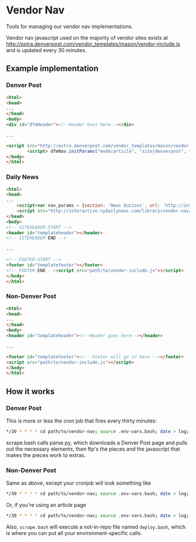 # Vendor Nav
Tools for managing our vendor nav implementations.

Vendor nav javascript used on the majority of vendor sites exists at http://extra.denverpost.com/vendor_templates/mason/vendor-include.js and is updated every 30 minutes.

## Example implementation

### Denver Post

```html
<html>
<head>
...
</head>
<body>
<div id="dfmHeader"><!--Header Goes Here--></div>

...

<script src="http://extra.denverpost.com/vendor_templates/mason/vendor-include.js"></script>
        <script> dfmNav.initParams("mode|article", "site|denverpost", "pageTitle|Crime Map and Stats", "leaderboard|false", "thirdParty|true"); </script>
</body>
</html>
```

### Daily News
```html
<html>
<head>
...
    <script>var nav_params = {section: 'News Quizzes', url: 'http://interactive.nydailynews.com/quiz/'};</script>
    <script src="http://interactive.nydailynews.com/library/vendor-nav/vendor-include.js" defer></script>
</head>
<body>
<!-- SITEHEADER-START -->
<header id="templateheader"></header>
<!-- SITEHEADER-END -->

...
 
<!-- FOOTER-START -->
<footer id="templatefooter"></footer>
<!-- FOOTER-END --><script src="path/to/vendor-include.js"></script>
</body>
</html>
```

### Non-Denver Post

```html
<html>
<head>
...
</head>
<body>
<header id="templateheader"><!--Header goes here--></header>

...

<footer id="templatefooter"><!-- Footer will go in here --></footer>
<script src="path/to/vendor-include.js"></script>
</body>
</html>
```

## How it works

### Denver Post

This is more or less the cron job that fires every thirty minutes:

```bash
*/30 * * * * cd path/to/vendor-nav; source .env-vars.bash; date > log; ./scrape.bash >> log
```

scrape.bash calls parse.py, which downloads a Denver Post page and pulls out the necessary elements, then ftp's the pieces and the javascript that makes the pieces work to extras.

### Non-Denver Post

Same as above, except your cronjob will look something like 
```bash
*/30 * * * * cd path/to/vendor-nav; source .env-vars.bash; date > log; ./scrape.bash --url http://www.nydailynews.com/ --slug dailynews >> log
```
Or, if you're using an article page
```bash
*/30 * * * * cd path/to/vendor-nav; source .env-vars.bash; date > log; ./scrape.bash --url http://www.nydailynews.com/opinion/bachelor-stars-ben-higgins-lauren-bushnell-split-article-1.3168031 --slug dailynews >> log
```

Also, `scrape.bash` will execute a not-in-repo file named `deploy.bash`, which is where you can put all your environment-specific calls. 
